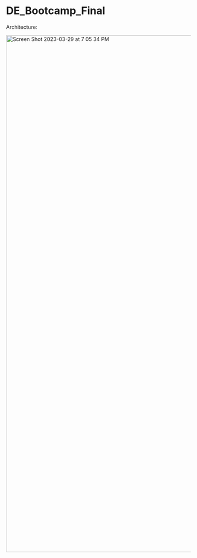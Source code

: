 # DE_Bootcamp_Final

Architecture:

<img width="1411" alt="Screen Shot 2023-03-29 at 7 05 34 PM" src="https://user-images.githubusercontent.com/113261578/228687416-1c60c5b1-1cec-43d4-bb31-88b49327ad21.png">

